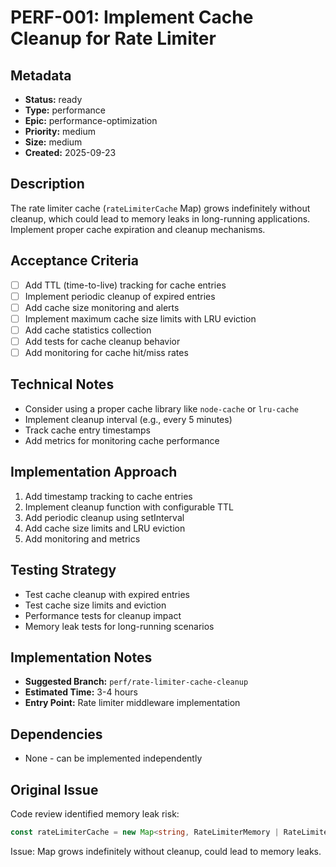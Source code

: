 # PERF-001: Implement Cache Cleanup for Rate Limiter

## Metadata
- **Status:** ready
- **Type:** performance
- **Epic:** performance-optimization
- **Priority:** medium
- **Size:** medium
- **Created:** 2025-09-23

## Description
The rate limiter cache (`rateLimiterCache` Map) grows indefinitely without cleanup, which could lead to memory leaks in long-running applications. Implement proper cache expiration and cleanup mechanisms.

## Acceptance Criteria
- [ ] Add TTL (time-to-live) tracking for cache entries
- [ ] Implement periodic cleanup of expired entries
- [ ] Add cache size monitoring and alerts
- [ ] Implement maximum cache size limits with LRU eviction
- [ ] Add cache statistics collection
- [ ] Add tests for cache cleanup behavior
- [ ] Add monitoring for cache hit/miss rates

## Technical Notes
- Consider using a proper cache library like `node-cache` or `lru-cache`
- Implement cleanup interval (e.g., every 5 minutes)
- Track cache entry timestamps
- Add metrics for monitoring cache performance

## Implementation Approach
1. Add timestamp tracking to cache entries
2. Implement cleanup function with configurable TTL
3. Add periodic cleanup using setInterval
4. Add cache size limits and LRU eviction
5. Add monitoring and metrics

## Testing Strategy
- Test cache cleanup with expired entries
- Test cache size limits and eviction
- Performance tests for cleanup impact
- Memory leak tests for long-running scenarios

## Implementation Notes
- **Suggested Branch:** `perf/rate-limiter-cache-cleanup`
- **Estimated Time:** 3-4 hours
- **Entry Point:** Rate limiter middleware implementation

## Dependencies
- None - can be implemented independently

## Original Issue
Code review identified memory leak risk:
```typescript
const rateLimiterCache = new Map<string, RateLimiterMemory | RateLimiterRedis>();
```

Issue: Map grows indefinitely without cleanup, could lead to memory leaks.